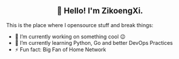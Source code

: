 <!--  ⭐️ Config file for profile.  -->

<h2 align="center">👋 Hello! I'm ZikoengXi.</h2>
<p align="center">
</p>

This is the place where I opensource stuff and break things:

- 🔭 I’m currently working on something cool 😉
- 🌱 I’m currently learning Python, Go and better DevOps Practices
- ⚡ Fun fact: Big Fan of Home Network
